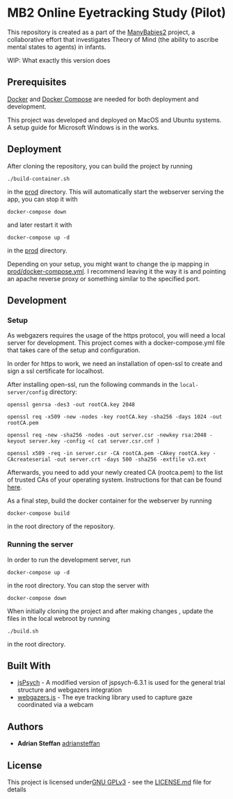 # MB2 Online Eyetracking Study (Pilot)

This repository is created as a part of the [ManyBabies2](https://manybabies.github.io/MB2/) project, a collaborative effort that investigates Theory of Mind (the ability to ascribe mental states to agents) in infants.

WIP: What exactly this version does



## Prerequisites

[Docker](https://www.docker.com/get-started) and [Docker Compose](https://docs.docker.com/compose/install/) are needed for both deployment and development.

This project was developed and deployed on MacOS and Ubuntu systems. A setup guide for Microsoft Windows is in the works.


## Deployment

After cloning the repository, you can build the project by running 

```
./build-container.sh
```

in the [prod](prod/) directory. 
This will automatically start the webserver serving the app, you can stop it with
```
docker-compose down
```

and later restart it with

```
docker-compose up -d
```

in the [prod](prod/) directory.

Depending on your setup, you might want to change the ip mapping in [prod/docker-compose.yml](prod/docker-compose.yml). I recommend leaving it the way it is and pointing an apache reverse proxy or something similar to the specified port.

## Development

### Setup 

As webgazers requires the usage of the https protocol, you will need a local server for development. This project comes with a docker-compose.yml file that takes care of the setup and configuration.

In order for https to work, we need an installation of open-ssl to create and sign a ssl certificate for localhost.

After installing open-ssl, run the following commands in the `local-server/config` directory:

```
openssl genrsa -des3 -out rootCA.key 2048

openssl req -x509 -new -nodes -key rootCA.key -sha256 -days 1024 -out rootCA.pem

openssl req -new -sha256 -nodes -out server.csr -newkey rsa:2048 -keyout server.key -config <( cat server.csr.cnf )

openssl x509 -req -in server.csr -CA rootCA.pem -CAkey rootCA.key -CAcreateserial -out server.crt -days 500 -sha256 -extfile v3.ext
```

Afterwards, you need to add your newly created CA (rootca.pem) to the list of trusted CAs of your operating system. Instructions for that can be found [here](https://google.com).

As a final step, build the docker container for the webserver by running 
```
docker-compose build
```
in the root directory of the repository.

### Running the server

In order to run the development server, run 
```
docker-compose up -d
```

in the root directory. You can stop the server with 
```
docker-compose down
```

When initially cloning the project and after making changes , update the files in the local webroot by running

```
./build.sh
```

in the root directory.

## Built With

  - [jsPsych](https://www.jspsych.org/) - A modified version of jspsych-6.3.1 is used for the general trial structure and webgazers integration
  - [webgazers.js](https://webgazer.cs.brown.edu/) - The eye tracking library used to capture gaze coordinated via a webcam


## Authors

- **Adrian Steffan** [adriansteffan](https://github.com/adriansteffan)


## License

This project is licensed under[GNU GPLv3](LICENSE.md) - see the [LICENSE.md](LICENSE.md) file for
details


